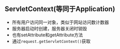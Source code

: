 ## ServletContext(等同于Application)
- 所有用户访问同一对象，类似于网站访问数计数器
- 服务器启动时创建，服务器关闭时销毁
- 也有setAttribute和getAttribute方法
- 通过`request.getServletContext()`获取